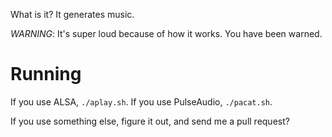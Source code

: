 What is it? It generates music.

*WARNING*: It's super loud because of how it works. You have been warned.

# Running

If you use ALSA, `./aplay.sh`.
If you use PulseAudio, `./pacat.sh`.

If you use something else, figure it out, and send me a pull request?
